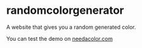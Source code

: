# randomcolorgenerator
A website that gives you a random generated color.

You can test the demo on [needacolor.com](needacolor.com)
